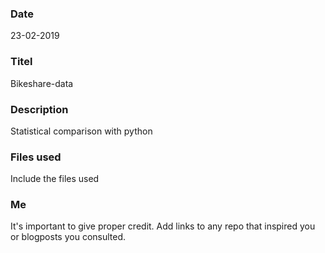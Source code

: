 ### Date
23-02-2019

### Titel
Bikeshare-data

### Description
Statistical comparison with python

### Files used
Include the files used

### Me
It's important to give proper credit. Add links to any repo that inspired you or blogposts you consulted.

